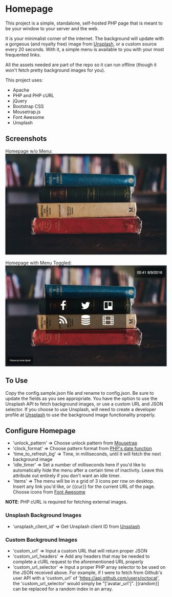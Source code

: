 # Homepage

This project is a simple, standalone, self-hosted PHP page that is meant to be your window to your server and the web. 

It is your minimalist corner of the internet. The background will update with a gorgeous (and royalty free) image from [Unsplash](https://unsplash.com/), or a custom source every 20 seconds. With it, a simple menu is available to you with your most frequented links. 

All the assets needed are part of the repo so it can run offline (though it won't fetch pretty background images for you). 

This project uses:
- Apache
- PHP and PHP cURL
- jQuery
- Bootstrap CSS
- Mousetrap.js
- Font Awesome
- Unsplash

## Screenshots
Homepage w/o Menu:
![Homepage w/o Menu](example_img/homepage-wo-menu.png?raw=true)

Homepage with Menu Toggled:
![Homepage with Menu](example_img/homepage-w-menu.png?raw=true)


## To Use
Copy the config.sample.json file and rename to config.json. Be sure to update the fields as you see appropriate. You have the option to use the Unsplash API to fetch background images, or use a custom URL and JSON selector. If you choose to use Unsplash, will need to create a developer profile at [Unsplash](https://unsplash.com/) to use the background image functionality properly. 

## Configure Homepage
- 'unlock_pattern' => Choose unlock pattern from [Mousetrap](https://craig.is/killing/mice)
- 'clock_format' => Choose pattern format from [PHP's date function](http://php.net/manual/en/function.date.php)
- 'time_to_refresh_bg' => Time, in milliseconds, until it will fetch the next background image
- 'idle_timer' => Set a number of milliseconds here if you'd like to automatically hide the menu after a certain time of inactivity. Leave this attribute out entirely if you don't want an idle timer. 
- 'items' => The menu will be in a grid of 3 icons per row on desktop. Insert any link you'd like, or {{cur}} for the current URL of the page. Choose icons from [Font Awesome](http://fontawesome.io/icons/)

__NOTE__: PHP cURL is required for fetching external images.

### Unsplash Background Images
- 'unsplash_client_id' => Get Unsplash client ID from [Unsplash](https://unsplash.com/developers)

### Custom Background Images
- 'custom_url' => Input a custom URL that will return proper JSON
- 'custom_url_headers' => Add any headers that may be needed to complete a cURL request to the aforementioned URL properly
- 'custom_url_selector' => Input a proper PHP array selector to be used on the JSON received above. For example, if I were to fetch from Github's user API with a 'custom_url' of 'https://api.github.com/users/octocat', the 'custom_url_selector' would simply be "['avatar_url']". [{random}] can be replaced for a random index in an array. 